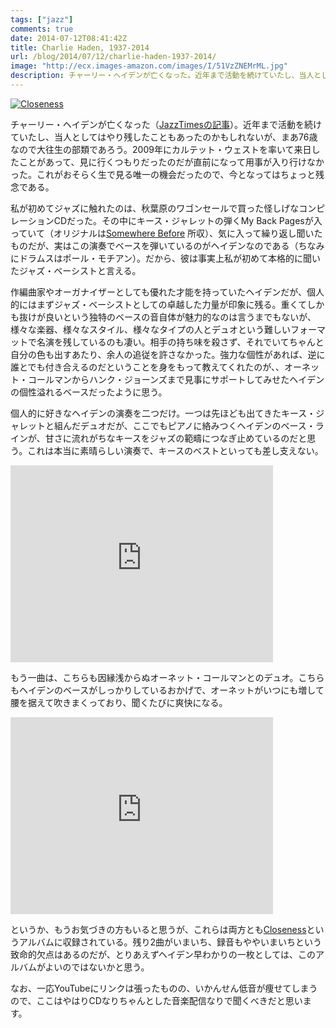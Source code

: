 ```yaml
---
tags: ["jazz"]
comments: true
date: 2014-07-12T08:41:42Z
title: Charlie Haden, 1937-2014
url: /blog/2014/07/12/charlie-haden-1937-2014/
image: "http://ecx.images-amazon.com/images/I/51VzZNEMrML.jpg"
description: チャーリー・ヘイデンが亡くなった。近年まで活動を続けていたし、当人としてはやり残したこともあったのかもしれないが、まあ76歳なので大往生の部類であろう。2009年にカルテット・ウェストを率いて来日したことがあって、見に行くつもりだったのだが直前になって用事が入り行けなかった。これがおそらく生で見る唯一の機会だったので、今となってはちょっと残念である。
---
```

<a href="http://www.amazon.co.jp/exec/obidos/ASIN/B0000070O1/myhumangetsme-22/ref=nosim/" name="amazletlink" target="_blank"><img src="http://ecx.images-amazon.com/images/I/51VzZNEMrML.jpg" alt="Closeness" style="border: none;" /></a>

チャーリー・ヘイデンが亡くなった（[JazzTimesの記事](http://jazztimes.com/articles/134695-charlie-haden-dead-at-76)）。近年まで活動を続けていたし、当人としてはやり残したこともあったのかもしれないが、まあ76歳なので大往生の部類であろう。2009年にカルテット・ウェストを率いて来日したことがあって、見に行くつもりだったのだが直前になって用事が入り行けなかった。これがおそらく生で見る唯一の機会だったので、今となってはちょっと残念である。

<!--more-->

私が初めてジャズに触れたのは、秋葉原のワゴンセールで買った怪しげなコンピレーションCDだった。その中にキース・ジャレットの弾くMy Back Pagesが入っていて（オリジナルは<a href="http://www.amazon.co.jp/exec/obidos/ASIN/B0006M4SP0/myhumangetsme-22/ref=nosim/" name="amazletlink" target="_blank">Somewhere Before</a>
所収）、気に入って繰り返し聞いたものだが、実はこの演奏でベースを弾いているのがヘイデンなのである（ちなみにドラムスはポール・モチアン）。だから、彼は事実上私が初めて本格的に聞いたジャズ・ベーシストと言える。

作編曲家やオーガナイザーとしても優れた才能を持っていたヘイデンだが、個人的にはまずジャズ・ベーシストとしての卓越した力量が印象に残る。重くてしかも抜けが良いという独特のベースの音自体が魅力的なのは言うまでもないが、様々な楽器、様々なスタイル、様々なタイプの人とデュオという難しいフォーマットで名演を残しているのも凄い。相手の持ち味を殺さず、それでいてちゃんと自分の色も出すあたり、余人の追従を許さなかった。強力な個性があれば、逆に誰とでも付き合えるのだということを身をもって教えてくれたのが、、オーネット・コールマンからハンク・ジョーンズまで見事にサポートしてみせたヘイデンの個性溢れるベースだったように思う。

個人的に好きなヘイデンの演奏を二つだけ。一つは先ほども出てきたキース・ジャレットと組んだデュオだが、ここでもピアノに絡みつくヘイデンのベース・ラインが、甘さに流れがちなキースをジャズの範疇につなぎ止めているのだと思う。これは本当に素晴らしい演奏で、キースのベストといっても差し支えない。

<iframe width="420" height="315" src="https://www.youtube.com/embed/qY5USW9w8rg" frameborder="0" allowfullscreen></iframe>

もう一曲は、こちらも因縁浅からぬオーネット・コールマンとのデュオ。こちらもヘイデンのベースがしっかりしているおかげで、オーネットがいつにも増して腰を据えて吹きまくっており、聞くたびに爽快になる。

<iframe width="420" height="315" src="https://www.youtube.com/embed/qN0TNNSlaX0" frameborder="0" allowfullscreen></iframe>

というか、もうお気づきの方もいると思うが、これらは両方とも<a href="http://www.amazon.co.jp/exec/obidos/ASIN/B0000070O1/myhumangetsme-22/ref=nosim/" name="amazletlink" target="_blank">Closeness</a>というアルバムに収録されている。残り2曲がいまいち、録音もややいまいちという致命的欠点はあるのだが、とりあえずヘイデン早わかりの一枚としては、このアルバムがよいのではないかと思う。

なお、一応YouTubeにリンクは張ったものの、いかんせん低音が痩せてしまうので、ここはやはりCDなりちゃんとした音楽配信なりで聞くべきだと思います。
